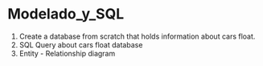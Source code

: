 # Modelado_y_SQL
1. Create a database from scratch that holds information about cars float.
3. SQL Query about cars float database
3. Entity - Relationship diagram
